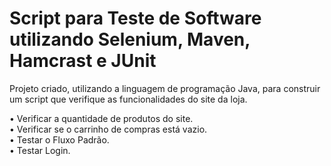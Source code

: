 # Script para Teste de Software utilizando Selenium, Maven, Hamcrast e JUnit
Projeto criado, utilizando a linguagem de programação Java, para construir um script que verifique as funcionalidades do site da loja.

• Verificar a quantidade de produtos do site. <br>
• Verificar se o carrinho de compras está vazio. <br>
• Testar o Fluxo Padrão. <br>
• Testar Login.
